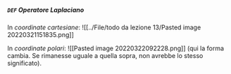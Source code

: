 ##### `DEF` Operatore Laplaciano
In _coordinate cartesiane_:
![[../File/todo da lezione 13/Pasted image 20220321151835.png]]

In _coordinate polari_:
![[Pasted image 20220322092228.png]]
(qui la forma cambia. Se rimanesse uguale a quella sopra, non avrebbe lo stesso significato).
